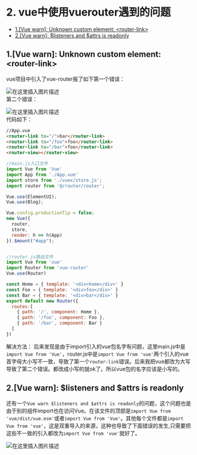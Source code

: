 # 2. vue中使用vuerouter遇到的问题

- [1.[Vue warn]: Unknown custom element: \<router-link>](#1vue-warn-unknown-custom-element-router-link)
- [2.[Vue warn]: $listeners and $attrs is readonly](#2vue-warn-listeners-and-attrs-is-readonly)

## 1.[Vue warn]: Unknown custom element: \<router-link>
vue项目中引入了vue-router报了如下第一个错误：

![在这里插入图片描述](/Blog/images/blog_Vue/20190426083426.jpg)  
第二个错误：

![在这里插入图片描述](/Blog/images/blog_Vue/20190910105453709.png)  
代码如下：
```html
//App.vue
<router-link to="/">bar</router-link>
<router-link to="/foo">foo</router-link>
<router-link to="/bar">foo</router-link>
<router-view></router-view>
```

```js
//main.js入口文件
import Vue from 'Vue'
import App from './App.vue'
import store from './vuex/store.js';
import router from '@/router/router';

Vue.use(ElementUI);
Vue.use(Blog);

Vue.config.productionTip = false;
new Vue({
  router,
  store,
  render: h => h(App)
}).$mount("#app");


//router.js路由文件
import Vue from 'vue'
import Router from 'vue-router'
Vue.use(Router)

const Home = { template: '<div>home</div>' }
const Foo = { template: '<div>foo</div>' }
const Bar = { template: '<div>bar</div>' }
export default new Router({
  routes:[
    { path: '/', component: Home },
    { path: '/foo', component: Foo },
    { path: '/bar', component: Bar }
  ]
})
```
解决方法：
后来发现是由于import引入的vue包名字有问题，这里main.js中是`import Vue from 'Vue'`，router.js中是`import Vue from 'vue'`两个引入的vue首字母大小写不一致，导致了第一个`router-link`错误。后来我把vue都改为大写导致了第二个错误。都改成小写的就ok了。所以vue包的名字应该是小写的。



## 2.[Vue warn]: $listeners and $attrs is readonly
还有一个`Vue warn $listeners and $attrs is readonly`的问题，这个问题也是由于别的组件import也在访问Vue。在该文件的顶部是`import Vue from 'vue/dist/vue.esm'`或者`import Vue from 'Vue'`。其他每个文件都是`import Vue from 'vue'`，这是双重导入的来源，这种也导致了下面错误的发生,只需要把这些不一致的引入都改为`import Vue from 'vue'`就好了。

![在这里插入图片描述](/Blog/images/blog_Vue/20190910104344544.jpg)